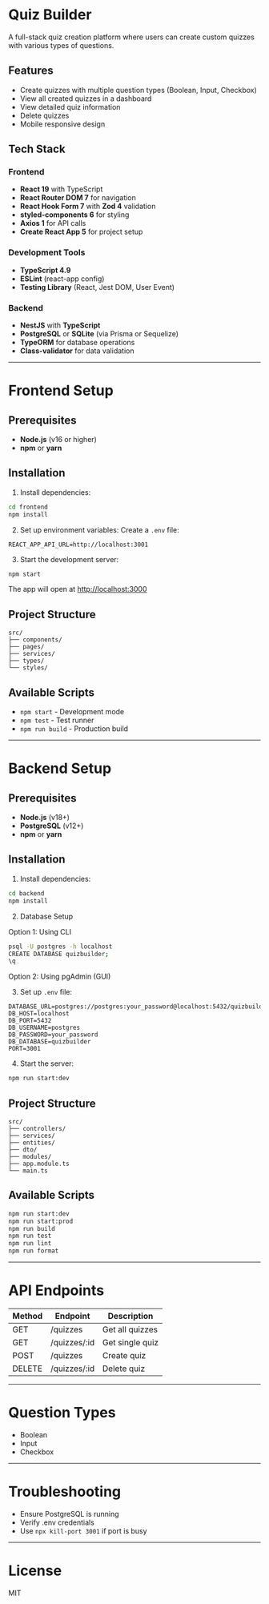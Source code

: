 
# Quiz Builder

A full-stack quiz creation platform where users can create custom quizzes with various types of questions.

## Features

- Create quizzes with multiple question types (Boolean, Input, Checkbox)
- View all created quizzes in a dashboard
- View detailed quiz information
- Delete quizzes
- Mobile responsive design

## Tech Stack

### Frontend
- **React 19** with TypeScript
- **React Router DOM 7** for navigation
- **React Hook Form 7** with **Zod 4** validation
- **styled-components 6** for styling
- **Axios 1** for API calls
- **Create React App 5** for project setup

### Development Tools
- **TypeScript 4.9**
- **ESLint** (react-app config)
- **Testing Library** (React, Jest DOM, User Event)

### Backend
- **NestJS** with **TypeScript**
- **PostgreSQL** or **SQLite** (via Prisma or Sequelize)
- **TypeORM** for database operations
- **Class-validator** for data validation

---

# Frontend Setup

## Prerequisites
- **Node.js** (v16 or higher)
- **npm** or **yarn**

## Installation

1. Install dependencies:
```bash
cd frontend
npm install
```

2. Set up environment variables:
Create a `.env` file:
```
REACT_APP_API_URL=http://localhost:3001
```

3. Start the development server:
```bash
npm start
```

The app will open at [http://localhost:3000](http://localhost:3000)

## Project Structure

```
src/
├── components/
├── pages/
├── services/
├── types/
└── styles/
```

## Available Scripts

- `npm start` - Development mode
- `npm test` - Test runner
- `npm run build` - Production build

---

# Backend Setup

## Prerequisites

- **Node.js** (v18+)
- **PostgreSQL** (v12+)
- **npm** or **yarn**

## Installation

1. Install dependencies:
```bash
cd backend
npm install
```

2. Database Setup

Option 1: Using CLI
```bash
psql -U postgres -h localhost
CREATE DATABASE quizbuilder;
\q
```

Option 2: Using pgAdmin (GUI)

3. Set up `.env` file:

```
DATABASE_URL=postgres://postgres:your_password@localhost:5432/quizbuilder
DB_HOST=localhost
DB_PORT=5432
DB_USERNAME=postgres
DB_PASSWORD=your_password
DB_DATABASE=quizbuilder
PORT=3001
```

4. Start the server:
```bash
npm run start:dev
```

## Project Structure

```
src/
├── controllers/
├── services/
├── entities/
├── dto/
├── modules/
├── app.module.ts
└── main.ts
```

## Available Scripts

```bash
npm run start:dev
npm run start:prod
npm run build
npm run test
npm run lint
npm run format
```

---

# API Endpoints

| Method | Endpoint | Description |
|--------|----------|-------------|
| GET    | /quizzes       | Get all quizzes |
| GET    | /quizzes/:id   | Get single quiz |
| POST   | /quizzes       | Create quiz     |
| DELETE | /quizzes/:id   | Delete quiz     |

---

# Question Types

- Boolean
- Input
- Checkbox

---

# Troubleshooting

- Ensure PostgreSQL is running
- Verify .env credentials
- Use `npx kill-port 3001` if port is busy

---

# License

MIT
